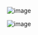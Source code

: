![image](https://github.com/user-attachments/assets/0dd6ab08-d50a-4ab2-86e3-e2e58f1e97d9)


![image](https://github.com/user-attachments/assets/2a0dce3d-5477-4826-b6b5-9a96d5eea46b)
